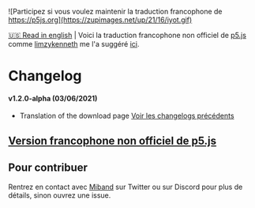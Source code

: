 ![Participez si vous voulez maintenir la traduction francophone de https://p5js.org](https://zupimages.net/up/21/16/iyot.gif)

[🇺🇸 Read in english](https://github.com/LEMIBANDDEXARI/p5js-unofficial-french-translation/blob/main/READMEus.md) | Voici la traduction francophone non officiel de [p5.js](https://p5js.org) comme [limzykenneth](https://github.com/limzykenneth) me l'a suggéré [ici](https://github.com/processing/p5.js/issues/5180).
# Changelog
#### v1.2.0-alpha (03/06/2021)
* Translation of the download page
[Voir les changelogs précédents](https://github.com/LEMIBANDDEXARI/p5js-unofficial-french-translation/blob/main/changelog.md)

## [Version francophone non officiel de p5.js](https://p5js-unofficial-french-translation.vercel.app)

## Pour contribuer
Rentrez en contact avec [Miband](https://github.com/LEMIBANDDEXARI) sur Twitter ou sur Discord pour plus de détails, sinon ouvrez une issue.
